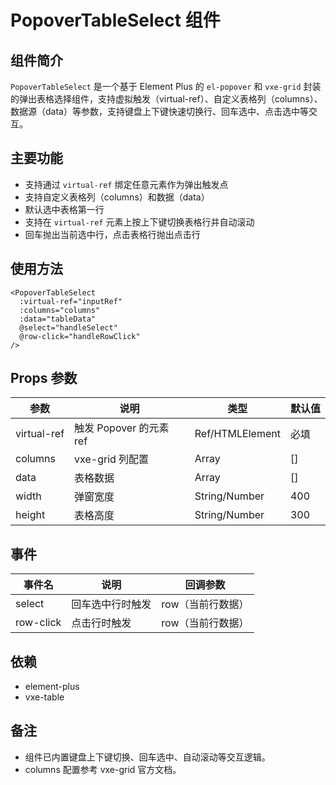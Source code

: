 # PopoverTableSelect 组件

## 组件简介

`PopoverTableSelect` 是一个基于 Element Plus 的 `el-popover` 和 `vxe-grid`
封装的弹出表格选择组件，支持虚拟触发（virtual-ref）、自定义表格列（columns）、数据源（data）等参数，支持键盘上下键快速切换行、回车选中、点击选中等交互。

## 主要功能

- 支持通过 `virtual-ref` 绑定任意元素作为弹出触发点
- 支持自定义表格列（columns）和数据（data）
- 默认选中表格第一行
- 支持在 `virtual-ref` 元素上按上下键切换表格行并自动滚动
- 回车抛出当前选中行，点击表格行抛出点击行

## 使用方法

```vue
<PopoverTableSelect
  :virtual-ref="inputRef"
  :columns="columns"
  :data="tableData"
  @select="handleSelect"
  @row-click="handleRowClick"
/>
```

## Props 参数

| 参数        | 说明                    | 类型            | 默认值 |
| ----------- | ----------------------- | --------------- | ------ |
| virtual-ref | 触发 Popover 的元素 ref | Ref/HTMLElement | 必填   |
| columns     | vxe-grid 列配置         | Array           | []     |
| data        | 表格数据                | Array           | []     |
| width       | 弹窗宽度                | String/Number   | 400    |
| height      | 表格高度                | String/Number   | 300    |

## 事件

| 事件名    | 说明             | 回调参数          |
| --------- | ---------------- | ----------------- |
| select    | 回车选中行时触发 | row（当前行数据） |
| row-click | 点击行时触发     | row（当前行数据） |

## 依赖

- element-plus
- vxe-table

## 备注

- 组件已内置键盘上下键切换、回车选中、自动滚动等交互逻辑。
- columns 配置参考 vxe-grid 官方文档。
